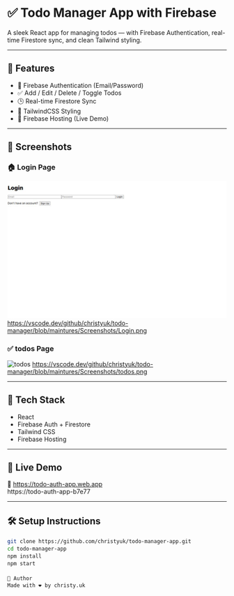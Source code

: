 # ✅ Todo Manager App with Firebase

A sleek React app for managing todos — with Firebase Authentication, real-time Firestore sync, and clean Tailwind styling.

---

## 🔐 Features

- 🔑 Firebase Authentication (Email/Password)
- ✅ Add / Edit / Delete / Toggle Todos
- 🕒 Real-time Firestore Sync
- 🎨 TailwindCSS Styling
- 🚀 Firebase Hosting (Live Demo)

---

## 📸 Screenshots

### 🏠 Login Page  
![Login](./screenshots/Login.png)  https://vscode.dev/github/christyuk/todo-manager/blob/maintures/Screenshots/Login.png

### ✅ todos Page  
![todos](./screenshots/todos.png)  https://vscode.dev/github/christyuk/todo-manager/blob/maintures/Screenshots/todos.png

---

## 🔧 Tech Stack

- React
- Firebase Auth + Firestore
- Tailwind CSS
- Firebase Hosting

---

## 🚀 Live Demo  
🔗 https://todo-auth-app.web.app  
    https://todo-auth-app-b7e77

---

## 🛠 Setup Instructions

```bash
git clone https://github.com/christyuk/todo-manager-app.git
cd todo-manager-app
npm install
npm start

🙌 Author
Made with ❤️ by christy.uk